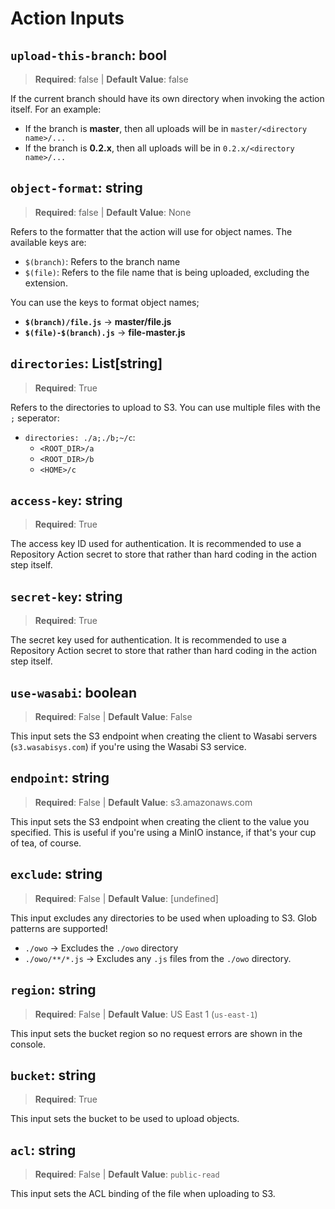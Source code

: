 # Action Inputs

## `upload-this-branch`: bool

> **Required**: false | **Default Value**: false

If the current branch should have its own directory when invoking the action itself. For an example:

- If the branch is **master**, then all uploads will be in `master/<directory name>/...`
- If the branch is **0.2.x**, then all uploads will be in `0.2.x/<directory name>/...`

## `object-format`: string

> **Required**: false | **Default Value**: None

Refers to the formatter that the action will use for object names. The available keys are:

- `$(branch)`: Refers to the branch name
- `$(file)`: Refers to the file name that is being uploaded, excluding the extension.

You can use the keys to format object names;

- **`$(branch)/file.js`** -> **master/file.js**
- **`$(file)-$(branch).js`** -> **file-master.js**

## `directories`: List[string]

> **Required**: True

Refers to the directories to upload to S3. You can use multiple files with the `;` seperator:

- `directories: ./a;./b;~/c`:
  - `<ROOT_DIR>/a`
  - `<ROOT_DIR>/b`
  - `<HOME>/c`

## `access-key`: string

> **Required**: True

The access key ID used for authentication. It is recommended to use a Repository Action secret to store that rather
than hard coding in the action step itself.

## `secret-key`: string

> **Required**: True

The secret key used for authentication. It is recommended to use a Repository Action secret to store that rather
than hard coding in the action step itself.

## `use-wasabi`: boolean

> **Required**: False | **Default Value**: False

This input sets the S3 endpoint when creating the client to Wasabi servers (`s3.wasabisys.com`) if you're using the Wasabi S3 service.

## `endpoint`: string

> **Required**: False | **Default Value**: s3.amazonaws.com

This input sets the S3 endpoint when creating the client to the value you specified. This is useful if you're using a MinIO instance, if that's your cup of tea, of course.

## `exclude`: string

> **Required**: False | **Default Value**: \[undefined\]

This input excludes any directories to be used when uploading to S3. Glob patterns are supported!

- `./owo` -> Excludes the `./owo` directory
- `./owo/**/*.js` -> Excludes any `.js` files from the `./owo` directory.

## `region`: string

> **Required**: False | **Default Value**: US East 1 (`us-east-1`)

This input sets the bucket region so no request errors are shown in the console.

## `bucket`: string

> **Required**: True

This input sets the bucket to be used to upload objects.

## `acl`: string

> **Required**: False | **Default Value**: `public-read`

This input sets the ACL binding of the file when uploading to S3.
